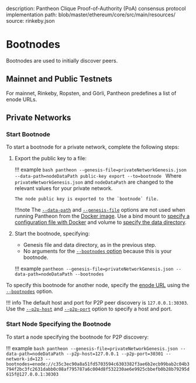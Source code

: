 description: Pantheon Clique Proof-of-Authority (PoA) consensus protocol implementation
path: blob/master/ethereum/core/src/main/resources/
source: rinkeby.json
<!--- END of page meta data -->

# Bootnodes

Bootnodes are used to initially discover peers. 

## Mainnet and Public Testnets

For mainnet, Rinkeby, Ropsten, and Görli, Pantheon predefines a list of enode URLs.  

## Private Networks

### Start Bootnode

To start a bootnode for a private network, complete the following steps:

1.  Export the public key to a file:

    !!! example
        ```bash
        pantheon --genesis-file=privateNetworkGenesis.json --data-path=nodeDataPath public-key export --to=bootnode
        ```
        Where `privateNetworkGenesis.json` and `nodeDataPath` are changed to the relevant values for 
        your private network. 
        
        The node public key is exported to the `bootnode` file.
    
    !!!note
        The [`--data-path`](../../Reference/Pantheon-CLI-Syntax.md#data-path) and [`--genesis-file`](../../Reference/Pantheon-CLI-Syntax.md#genesis-file) 
        options are not used when running Pantheon from the [Docker image](../../Getting-Started/Run-Docker-Image.md). 
        Use a bind mount to [specify a configuration file with Docker](../../Getting-Started/Run-Docker-Image.md#custom-genesis-file)
        and volume to [specify the data directory](../../Getting-Started/Run-Docker-Image.md#data-directory).
    
2. Start the bootnode, specifying:

    * Genesis file and data directory, as in the previous step. 
    * No arguments for the [`--bootnodes` option](../../Reference/Pantheon-CLI-Syntax.md#bootnodes) because this is your bootnode.
    
    !!! example
        ```
        pantheon --genesis-file=privateNetworkGenesis.json --data-path=nodeDataPath --bootnodes
         ```
     
To specify this bootnode for another node, specify the [enode URL](../Node-Keys.md#enode-url) using the [`--bootnodes`](../../Reference/Pantheon-CLI-Syntax.md#bootnodes) 
option.

!!! info
    The default host and port for P2P peer discovery is `127.0.0.1:30303`.
    Use the [`--p2p-host`](../../Reference/Pantheon-CLI-Syntax.md#p2p-host) and
    [`--p2p-port`](../../Reference/Pantheon-CLI-Syntax.md#p2p-port) option to specify a host and port. 

### Start Node Specifying the Bootnode

To start a node specifying the bootnode for P2P discovery:

!!! example
    ```bash
    pantheon --genesis-file=privateNetworkGenesis.json --data-path=nodeDataPath --p2p-host=127.0.0.1 --p2p-port=30301 --network-id=123 --bootnodes=enode://c35c3ec90a8a51fd5703594c6303382f3ae6b2ecb99bab2c04b3794f2bc3fc2631dabb0c08af795787a6c004d8f532230ae6e9925cbbefb0b28b79295d615f@127.0.0.1:30303
    ``` 
